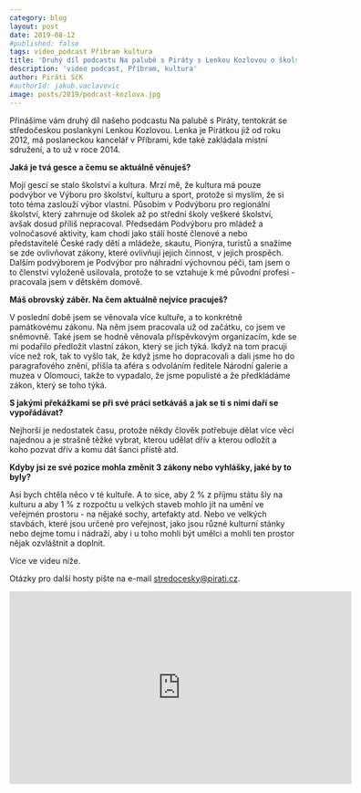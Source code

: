 ```yaml
---
category: blog
layout: post
date: 2019-08-12
#published: false
tags: video_podcast Příbram kultura
title: 'Druhý díl podcastu Na palubě s Piráty s Lenkou Kozlovou o školství a kultuře'
description: 'video podcast, Příbram, kultura'
author: Piráti SčK
#authorId: jakub.vaclavovic
image: posts/2019/podcast-kozlova.jpg
---
```

Přinášíme vám druhý díl našeho podcastu Na palubě s Piráty, tentokrát se středočeskou poslankyní Lenkou Kozlovou. 
Lenka je Pirátkou již od roku 2012, má poslaneckou kancelář v Příbrami, kde také zakládala místní sdružení, a to už v roce 2014.

**Jaká je tvá gesce a čemu se aktuálně věnuješ?**

Mojí gescí se stalo školství a kultura. 
Mrzí mě, že kultura má pouze podvýbor ve Výboru pro školství, kulturu a sport, protože si myslím, že si toto téma zaslouží výbor vlastní.
Působím v Podvýboru pro regionální školství, který zahrnuje od školek až po střední školy veškeré školství, avšak dosud příliš nepracoval. 
Předsedám Podvýboru pro mládež a volnočasové aktivity, kam chodí jako stálí hosté členové a nebo představitelé České rady dětí a mládeže, skautu, Pionýra, turistů a snažíme se zde ovlivňovat zákony, které ovlivňují jejich činnost, v jejich prospěch.
Dalším podvýborem je Podvýbor pro náhradní výchovnou péči, tam jsem o to členství vyloženě usilovala, protože to se vztahuje k mé původní profesi - pracovala jsem v dětském domově.

**Máš obrovský záběr. Na čem aktuálně nejvíce pracuješ?**

V poslední době jsem se věnovala více kultuře, a to konkrétně památkovému zákonu. Na něm jsem pracovala už od začátku, co jsem ve sněmovně. 
Také jsem se hodně věnovala příspěvkovým organizacím, kde se mi podařilo předložit vlastní zákon, který se jich týká. 
Ikdyž na tom pracuji více než rok, tak to vyšlo tak, že když jsme ho dopracovali a dali jsme ho do paragrafového znění, přišla ta aféra s odvoláním ředitele Národní galerie a muzea v Olomouci, takže to vypadalo, že jsme populisté a že předkládáme zákon, který se toho týká. 

**S jakými překážkami se při své práci setkáváš a jak se ti s nimi daří se vypořádávat?**

Nejhorší je nedostatek času, protože někdy člověk potřebuje dělat více věcí najednou a je strašně těžké vybrat, kterou udělat dřív a kterou odložit a koho pozvat dřív a komu dát šanci přístě atd.

**Kdyby jsi ze své pozice mohla změnit 3 zákony nebo vyhlášky, jaké by to byly?**

Asi bych chtěla něco v té kultuře. A to sice, aby 2 % z příjmu státu šly na kulturu a aby 1 % z rozpočtu u velkých staveb mohlo jít na umění ve veřejmén prostoru - na nějaké sochy, artefakty atd. Nebo ve velkých stavbách, které jsou určené pro veřejnost, jako jsou různé kulturní stánky nebo dejme tomu i nádraží, aby i u toho mohli být umělci a mohli ten prostor nějak ozvláštnit a doplnit.

Více ve videu níže. 

Otázky pro další hosty pište na e-mail stredocesky@pirati.cz.

<iframe width="600" height="338" src="https://www.youtube.com/embed/sSdpmgpIZcA" frameborder="0" allow="accelerometer; autoplay; encrypted-media; gyroscope; picture-in-picture" allowfullscreen></iframe>

